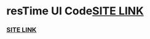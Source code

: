 # resTime UI Code[SITE LINK](https://aditi002-holo.github.io/resTime-mockup/)
### [SITE LINK](https://aditi002-holo.github.io/resTime-mockup/)
